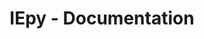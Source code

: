 ---
layout: rtfd
title: IEpy - Documentation
permalink: /projects/iepy/docs/
main: False
project: iepy
navOrder: 1
urlIframe: b23iepy.rtfd.io
---